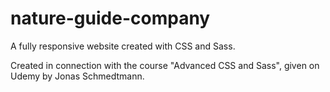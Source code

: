# nature-guide-company
A fully responsive website created with CSS and Sass. 

Created in connection with the course "Advanced CSS and Sass", given on Udemy by Jonas Schmedtmann.
